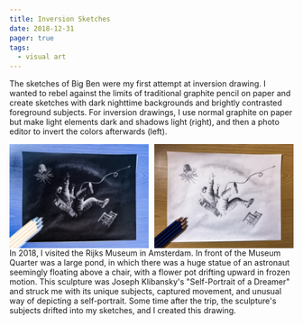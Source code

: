 ```yaml
---
title: Inversion Sketches
date: 2018-12-31
pager: true
tags:
  - visual art
---
```


The sketches of Big Ben were my first attempt at inversion drawing. I wanted to rebel against the limits of traditional graphite pencil on paper and create sketches with dark nighttime backgrounds and brightly contrasted foreground subjects. For inversion drawings, I use normal graphite on paper but make light elements dark and shadows light (right), and then a photo editor to invert the colors afterwards (left).

<div style="display: grid; grid-template-columns: repeat(2, 1fr); gap: 10px;">
    <img src="astrodark.jpg" alt="Image 1" style="width: 100%; height: auto;">
    <img src="astrowhite.jpg" alt="Image 2" style="width: 100%; height: auto;">
</div>
In 2018, I visited the Rijks Museum in Amsterdam. In front of the Museum Quarter was a large pond, in which there was a huge statue of an astronaut seemingly floating above a chair, with a flower pot drifting upward in frozen motion. This sculpture was Joseph Klibansky's "Self-Portrait of a Dreamer" and struck me with its unique subjects, captured movement, and unusual way of depicting a self-portrait. Some time after the trip, the sculpture's subjects drifted into my sketches, and I created this drawing.